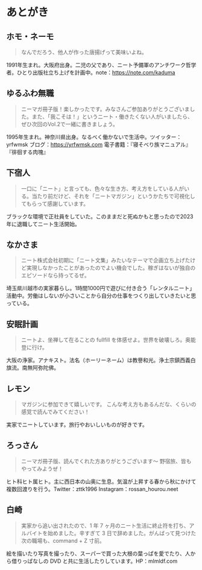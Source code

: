 # あとがき

## ホモ・ネーモ

> なんでだろう、他人が作った唐揚げって美味いよね。

1991年生まれ。大阪府出身。二児の父であり、ニート予備軍のアンチワーク哲学者。ひとり出版社立ち上げを計画中。note：https://note.com/kaduma

## ゆるふわ無職

> ニーマガ冊子版！楽しかったです。みなさんご参加ありがとうございました。また、「我こそは！」というニート・働きたくない人がいましたら、ぜひ次回のVol.2で一緒に書きましょう。

1995年生まれ。神奈川県出身。なるべく働かないで生活中。ツイッター：yrfwmsk ブログ：https://yrfwmsk.com
電子書籍：『寝そべり族マニュアル』『徘徊する肉塊』

## 下宿人

> 一口に「ニート」と言っても、色々な生き方、考え方をしている人がいる。当たり前だけど、それを「ニートマガジン」というかたちで可視化してもらって感謝しています。

ブラックな環境で正社員をしていた。このままだと死ぬかもと思ったので2023年に退職してニート生活開始。

## なかさま

> ニート株式会社初期に「ニート文集」みたいなテーマで企画立ち上げたけど実現しなかったことがあったのでよい機会でした。稼ぎはないが独自のエピソードなら持ってるぜ。

埼玉県川越市の実家暮らし。1時間1000円で遊びに付き合う「レンタルニート」活動中。労働はしないが小さいことから自分の仕事をつくり出していきたいと思っている。

## 安眠計画

> ニートよ、坐禅して在ることの fullfill を体感せよ。世界を破壊しろ。奥能登に行け。

大阪の浄家。アナキスト。法名（ホーリーネーム）は教譽和光。浄土宗鎮西義白旗流。南無阿弥陀佛。

## レモン

> マガジンに参加できて嬉しいです。
> こんな考え方もあるんだな、くらいの感覚で読んでみてください！

実家でニートしています。旅行やおいしいものが好きです。

## ろっさん

> ニーマガ冊子版、読んでくれた方ありがとうございます〜
> 野宿旅、皆もやってみようぜ！

ヒト科ヒト属ヒト。主に西日本の山奥に生息。気温が上昇する春から秋にかけて複数回渡りを行う。Twitter：zttk1996 Instagram：rossan_hourou.neet

## 白崎

> 実家から追い出されたので、1 年 7 ヶ月のニート生活に終止符を打ち、アルバイトを始めました。辛すぎて 3 日で辞めました。がんばって見つけた次の職場も、command + Z 寸前。

絵を描いたり写真を撮ったり、スーパーで買った大根の葉っぱを愛でたり、人から借りっぱなしの DVD と共に生活したりしています。HP：mlmldf.com
